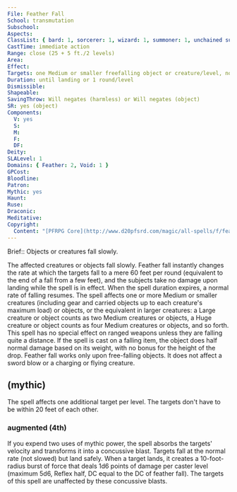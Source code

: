 ```yaml
---
File: Feather Fall
School: transmutation
Subschool: 
Aspects: 
ClassList: { bard: 1, sorcerer: 1, wizard: 1, summoner: 1, unchained summoner: 1, magus: 1, bloodrager: 1, occultist: 1, psychic: 1, spiritualist: 1 }
CastTime: immediate action
Range: close (25 + 5 ft./2 levels)
Area: 
Effect: 
Targets: one Medium or smaller freefalling object or creature/level, no two of which may be more than 20 ft. apart
Duration: until landing or 1 round/level
Dismissible: 
Shapeable: 
SavingThrow: Will negates (harmless) or Will negates (object)
SR: yes (object)
Components:
  V: yes
  S: 
  M: 
  F: 
  DF: 
Deity: 
SLALevel: 1
Domains: { Feather: 2, Void: 1 }
GPCost: 
Bloodline: 
Patron: 
Mythic: yes
Haunt: 
Ruse: 
Draconic: 
Meditative: 
Copyright:
  Content: "[PFRPG Core](http://www.d20pfsrd.com/magic/all-spells/f/feather-fall)"
---
```

Brief:: Objects or creatures fall slowly.

The affected creatures or objects fall slowly. Feather fall instantly changes the rate at which the targets fall to a mere 60 feet per round (equivalent to the end of a fall from a few feet), and the subjects take no damage upon landing while the spell is in effect. When the spell duration expires, a normal rate of falling resumes.  The spell affects one or more Medium or smaller creatures (including gear and carried objects up to each creature's maximum load) or objects, or the equivalent in larger creatures: a Large creature or object counts as two Medium creatures or objects, a Huge creature or object counts as four Medium creatures or objects, and so forth.  This spell has no special effect on ranged weapons unless they are falling quite a distance. If the spell is cast on a falling item, the object does half normal damage based on its weight, with no bonus for the height of the drop.  Feather fall works only upon free-falling objects. It does not affect a sword blow or a charging or flying creature.


## (mythic)

The spell affects one additional target per level. The targets don't have to be within 20 feet of each other.


### augmented (4th)

If you expend two uses of mythic power, the spell absorbs the targets' velocity and transforms it into a concussive blast. Targets fall at the normal rate (not slowed) but land safely. When a target lands, it creates a 10-foot-radius burst of force that deals 1d6 points of damage per caster level (maximum 5d6, Reflex half, DC equal to the DC of feather fall). The targets of this spell are unaffected by these concussive blasts.
